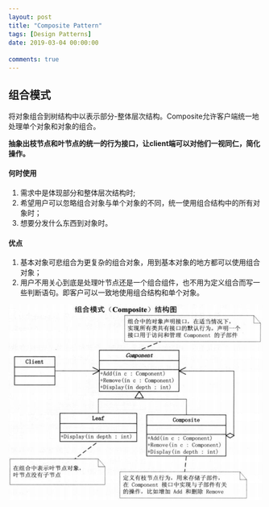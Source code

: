 ```yaml
---
layout: post
title: "Composite Pattern"
tags: [Design Patterns]
date: 2019-03-04 00:00:00

comments: true
---  
```


## 组合模式  

将对象组合到树结构中以表示部分-整体层次结构。Composite允许客户端统一地处理单个对象和对象的组合。  

**抽象出枝节点和叶节点的统一的行为接口，让client端可以对他们一视同仁，简化操作。**

#### 何时使用  

1. 需求中是体现部分和整体层次结构时;
2. 希望用户可以忽略组合对象与单个对象的不同，统一使用组合结构中的所有对象时；
3. 想要分发什么东西到对象时。

#### 优点  

1. 基本对象可悲组合为更复杂的组合对象，用到基本对象的地方都可以使用组合对象；
2. 用户不用关心到底是处理叶节点还是一个组合组件，也不用为定义组合而写一些判断语句。即客户可以一致地使用组合结构和单个对象。  

![composite](/assets/gallery/composite.png)

<!--more-->  